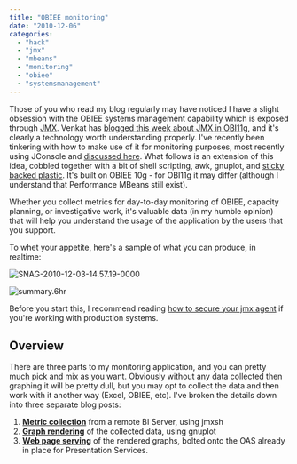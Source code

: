 ```yaml
---
title: "OBIEE monitoring"
date: "2010-12-06"
categories: 
  - "hack"
  - "jmx"
  - "mbeans"
  - "monitoring"
  - "obiee"
  - "systemsmanagement"
---
```


Those of you who read my blog regularly may have noticed I have a slight obsession with the OBIEE systems management capability which is exposed through [JMX](/category/jmx/). Venkat has [blogged this week about JMX in OBI11g](http://www.rittmanmead.com/2010/11/29/oracle-bi-ee-11g-systems-management-api-jmx-mbeans-dynamic-user-generation/), and it's clearly a technology worth understanding properly. I've recently been tinkering with how to make use of it for monitoring purposes, most recently using JConsole and [discussed here](/2010/11/04/a-poor-mans-obiee-embi-management-pack/). What follows is an extension of this idea, cobbled together with a bit of shell scripting, awk, gnuplot, and [sticky backed plastic](http://www.google.co.uk/search?q=blue+peter+sticky+backed+plastic). It's built on OBIEE 10g - for OBI11g it may differ (although I understand that Performance MBeans still exist).

Whether you collect metrics for day-to-day monitoring of OBIEE, capacity planning, or investigative work, it's valuable data (in my humble opinion) that will help you understand the usage of the application by the users that you support.

To whet your appetite, here's a sample of what you can produce, in realtime:

![](/images/rnm1978/snag-2010-12-03-14-57-19-0000.png "SNAG-2010-12-03-14.57.19-0000")

![](/images/rnm1978/summary-6hr.png "summary.6hr")

Before you start this, I recommend reading [how to secure your jmx agent](/2010/03/05/securing-obiee-systems-management-jmx-for-remote-access/) if you're working with production systems.

## Overview

There are three parts to my monitoring application, and you can pretty much pick and mix as you want. Obviously without any data collected then graphing it will be pretty dull, but you may opt to collect the data and then work with it another way (Excel, OBIEE, etc). I've broken the details down into three separate blog posts:

1. **[Metric collection](/2010/12/06/collecting-obiee-systems-management-data-with-jmx/)** from a remote BI Server, using jmxsh
2. **[Graph rendering](/2010/12/06/charting-obiee-performance-data-with-gnuplot/)** of the collected data, using gnuplot
3. **[Web page serving](/2010/12/06/adding-obiee-monitoring-graphs-into-oas/)** of the rendered graphs, bolted onto the OAS already in place for Presentation Services.
